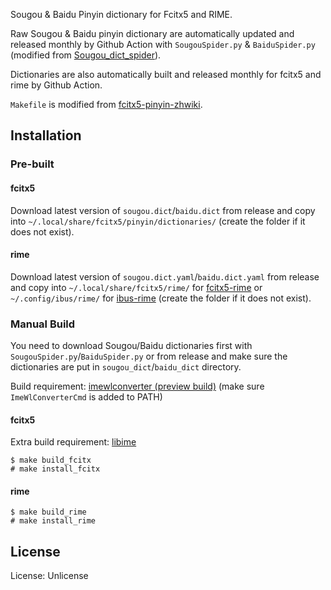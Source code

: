 Sougou & Baidu Pinyin dictionary for Fcitx5 and RIME.

Raw Sougou & Baidu pinyin dictionary are automatically updated and released monthly by Github Action with `SougouSpider.py` & `BaiduSpider.py` (modified from [Sougou_dict_spider](https://github.com/StuPeter/Sougou_dict_spider)).

Dictionaries are also automatically built and released monthly for fcitx5 and rime by Github Action.

`Makefile` is modified from [fcitx5-pinyin-zhwiki](https://github.com/felixonmars/fcitx5-pinyin-zhwiki).

## Installation

### Pre-built

#### fcitx5
Download latest version of `sougou.dict`/`baidu.dict` from release and copy into `~/.local/share/fcitx5/pinyin/dictionaries/` (create the folder if it does not exist).

#### rime
Download latest version of `sougou.dict.yaml`/`baidu.dict.yaml` from release and copy into `~/.local/share/fcitx5/rime/` for [fcitx5-rime](https://github.com/fcitx/fcitx5-rime) or `~/.config/ibus/rime/` for [ibus-rime](https://github.com/rime/ibus-rime) (create the folder if it does not exist).

### Manual Build
You need to download Sougou/Baidu dictionaries first with `SougouSpider.py`/`BaiduSpider.py` or from release and make sure the dictionaries are put in `sougou_dict`/`baidu_dict` directory.

Build requirement: [imewlconverter (preview build)](https://github.com/studyzy/imewlconverter/releases/tag/preview) (make sure `ImeWlConverterCmd` is added to PATH)

#### fcitx5
Extra build requirement: [libime](https://github.com/fcitx/libime/)
```
$ make build_fcitx
# make install_fcitx
```

#### rime
```
$ make build_rime
# make install_rime
```

## License
License: Unlicense
